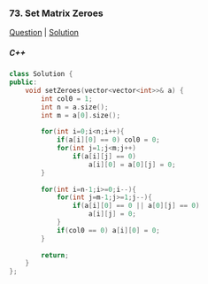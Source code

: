 ### 73. Set Matrix Zeroes

[Question](https://leetcode.com/problems/set-matrix-zeroes/)
| [Solution](https://leetcode.com/submissions/detail/566914784/)

##### C++
```c++
class Solution {
public:
    void setZeroes(vector<vector<int>>& a) {
        int col0 = 1;
        int n = a.size();
        int m = a[0].size();
        
        for(int i=0;i<n;i++){
            if(a[i][0] == 0) col0 = 0;
            for(int j=1;j<m;j++)
                if(a[i][j] == 0)
                    a[i][0] = a[0][j] = 0;
        }
        
        for(int i=n-1;i>=0;i--){
            for(int j=m-1;j>=1;j--){
                if(a[i][0] == 0 || a[0][j] == 0)
                    a[i][j] = 0;
            }
            if(col0 == 0) a[i][0] = 0;
        }
        
        return;
    }
};
```